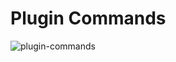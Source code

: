 # Plugin Commands

![plugin-commands](https://github.com/user-attachments/assets/4838812c-121b-4bd1-82b3-46138b2ae67f)
